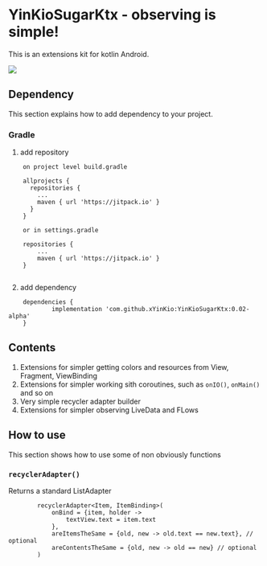 # YinKioSugarKtx - observing is simple!

This is an extensions kit for kotlin Android.

[![](https://jitpack.io/v/JamyCake/YinKioSugarKtx.svg)](https://jitpack.io/#JamyCake/YinKioSugarKtx)

## Dependency

This section explains how to add dependency to your project.

### Gradle

1. add repository
```
    on project level build.gradle
    
    allprojects {
      repositories {
        ...
        maven { url 'https://jitpack.io' }
      }
    }
    
    or in settings.gradle
    
    repositories {
        ...
        maven { url 'https://jitpack.io' }
    }
    
```
2. add dependency
```
    dependencies {
            implementation 'com.github.xYinKio:YinKioSugarKtx:0.02-alpha'
    }
```

## Contents

1. Extensions for simpler getting colors and resources from View, Fragment, ViewBinding
2. Extensions for simpler working sith coroutines, such as ```onIO()```, ```onMain()``` and so on
3. Very simple recycler adapter builder
4. Extensions for simpler observing LiveData and FLows

## How to use

This section shows how to use some of non obviously functions

### ```recyclerAdapter()```

Returns a standard ListAdapter

```
        recyclerAdapter<Item, ItemBinding>(
            onBind = {item, holder ->
                textView.text = item.text
            },
            areItemsTheSame = {old, new -> old.text == new.text}, // optional
            areContentsTheSame = {old, new -> old == new} // optional
        )
```


